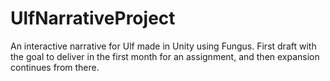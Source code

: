 # UlfNarrativeProject
An interactive narrative for Ulf made in Unity using Fungus. First draft with the goal to deliver in the first month for an assignment, and then expansion continues from there.
